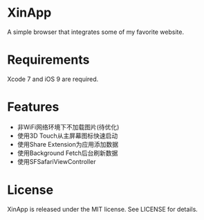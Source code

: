 # XinApp
A simple browser that integrates some of my favorite website.

# Requirements
Xcode 7 and iOS 9 are required.

# Features
* 非WiFi网络环境下不加载图片(待优化)
* 使用3D Touch从主屏幕图标快速启动
* 使用Share Extension为应用添加数据
* 使用Background Fetch后台刷新数据
* 使用SFSafariViewController

# License

XinApp is released under the MIT license. See LICENSE for details.
